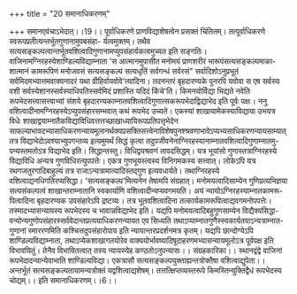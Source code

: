 +++
title = "20 समानाधिकरणम्"

+++
समानएवंचाऽभेदात्।।19।। पूर्वाधिकरणे प्राणविद्याशेषत्वेन प्रसक्तं चिंतितम्। तत्पूर्वाधिकरणे स्वरूपप्रतीत्यन्तर्भूतगुणानामुपबसंहा- र्यत्वमुक्तम्। तथैव सत्यसङ्कल्पत्वान्तर्भूतवशित्वादिगुणानामप्युपसंहार्यकत्वमुच्यत इति सङ्गतिः। वाजिनामग्निरहस्येशाण्डिल्यविद्याम्नाता 'स आत्मानमुपासीत मनोमयं प्राणशरीरं भारूपंसत्यसङ्कल्पमाका- शात्मानं कामरूपिणं मनोजवसं सत्यसङ्कल्पं सत्यधृतिं सर्वगन्धं सर्वरसं" सर्वादिशोऽनुप्रभूतं सर्वमिदमभ्यात्तमवाक्यनादरं यथा व्रीहिर्वायवोवे'त्यादिना। तदनन्तरं बृहदारण्यके पुनरपि यवोवा स एष सर्वस्य वशी सर्वस्येशानस्सर्वस्याधिपतिस्सर्वमिदं प्रशास्ति यदिदं किंचे'ति। किमनयोर्विद्या भिद्यते नवेति रूपभेदसत्त्वासत्त्वाभ्यां संशये बृहदारण्यकाम्नातवशित्वादिगुणात्सकरूपभेदाद्विद्याभेद इति पूर्वः पक्षः। ननु वशित्वादीनामग्निरहस्येऽप्युपसंहारसम्भवात् कथं रूपभेद उच्यते। एकस्यां शाखायामेकस्याविद्याया उभयत्र विधेः शाखाद्वयाम्नातैकविद्याविधिवत्तत्तच्छाखाध्यायिरूपप्रतिपत्तृभेदेन साफल्याभावदभ्यासाधिकरणन्यायमूलानर्थक्यप्रसक्तिसत्त्वेनाविशेषपुनश्श्रवणाभावेऽप्यभ्यसाधिकरणन्यायसाम्यात् तत्र विद्याभेदोऽवश्याभ्युपगन्तव्य इत्यमुमर्थं सिद्धं कृत्वा तदुपजीवनेनाग्निरहस्यानाम्नातवशित्वादिगुणाम्नातमु- पन्यस्तमतोऽत्र विद्याभेद इति। सिद्धान्तस्तु। विधिद्वयश्रवणं तावदसिद्धम्। यत्र भूयांसो गुणास्तत्राग्निरहस्ये विद्याविधि अन्यत्र गुणविधिरत्युपपत्तेः। एकत्र गुणभूयस्त्वस्य विनिगमकस्य सत्त्वात्। लोकेऽपि यत्र रथगजतुरगादिबाहुल्यं तत्र राजाऽन्यत्रामात्यादिस्तद्गुण इत्यवधार्यते। तथाग्निरहस्ये वशित्वाद्यनधिगतिरप्यसिद्धा। 'सत्यसङ्कल्प'मित्यनेन तेषामपि संग्रहात्। मनोमयत्वादिसाम्येन गुणिप्रत्यभिज्ञया सत्यसंकल्पत्वं शाखान्तराम्नातानि स्वकार्याणि वशित्वादीन्यप्यवगमयति। अयं न्यायोऽग्निरहस्याम्नातकामरू- पित्वादिना बृहदारण्यक उपसंहारेऽपि द्रष्टव्यः। तत्र भूतवशित्वादिना तत्कार्यकामरूपित्वाद्यवगमनोपपत्तेः। तस्मादभ्यासन्यायस्य रूपभेदस्य च भावान्नविद्याभेद इति। यद्यपि मनोमयत्वादिबहुगुणसाम्येन विद्यैक्यसिद्धा- वन्योन्यगुणोपसंहारस्सर्ववेदान्तप्रत्ययाधिकरणन्यायत एव सिध्यति तथाऽप्याम्नातगुणैस्स्वकार्यतयाऽन्यत्राम्नात- गुणानां स्माररणमिति कश्चित्तदुपसंहारोपाय इति न्यायान्तरप्रदर्शनमत्र कृतम्। यद्यपि छान्दोग्येऽपि शाण्डिल्यविद्याम्नाता, तथाऽप्येकशाखागतयोरेव वाक्ययोर्भावष्यादिषूदाहरणमभ्यासन्यायमूलोऽत्र पूर्वपक्ष इति विभावयितुं। तेनैव विभावितत्वात् तस्य न्यायस्येह कण्ठतोऽनुपन्यासः।। संग्रहकारिका।। स्थानद्वंद्वे वाजिनां रूपभेदादन्यान्येवाभाति शाण्डिल्यविद्या। एकत्रासौ सत्यसङ्कल्पयुक्ताह्यन्तत्रोक्तैषा वशित्वाद्युपेता।। अन्तर्भूतं सत्यसङ्कल्पतायामन्यत्रोक्तं यद्वशित्वाद्यशेषम्। तत्तत्क्षिप्तव्यस्तरूपे किमस्तिन्युक्तिद्वैधं रूपभेदस्य चोद्यम्।। इति समानाधिकरणम्।।6।।